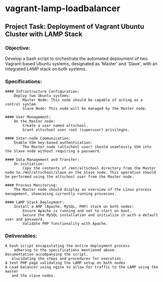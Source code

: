 # vagrant-lamp-loadbalancer

## Project Task: Deployment of Vagrant Ubuntu Cluster with LAMP Stack

### Objective:
Develop a bash script to orchestrate the automated deployment 
of two Vagrant-based Ubuntu systems, 
designated as 'Master' and 'Slave', 
with an integrated LAMP stack on both systems.

### Specifications:

    #### Infrastructure Configuration:
        Deploy two Ubuntu systems:
            Master Node: This node should be capable of acting as a control system.
            Slave Node: This node will be managed by the Master node.

    #### User Management:
        On the Master node:
            Create a user named altschool.
            Grant altschool user root (superuser) privileges.

    #### Inter-node Communication:
        Enable SSH key-based authentication:
            The Master node (altschool user) should seamlessly SSH into the Slave node without requiring a password.

    #### Data Management and Transfer:
        On initiation:
            Copy the contents of /mnt/altschool directory from the Master node to /mnt/altschool/slave on the Slave node. This operation should be performed using the altschool user from the Master node.

    #### Process Monitoring:
        The Master node should display an overview of the Linux process management, showcasing currently running processes.

    #### LAMP Stack Deployment:
        Install a AMP (Apache, MySQL, PHP) stack on both nodes:
            Ensure Apache is running and set to start on boot.
            Secure the MySQL installation and initialize it with a default user and password.
            Validate PHP functionality with Apache.

### Deliverables:

    A bash script encapsulating the entire deployment process 
        adhering to the specifications mentioned above.
    Documentation accompanying the script, 
       elucidating the steps and procedures for execution.
    A test PHP page validating the LAMP setup on both nodes 
    A Load balancer using nginx to allow for traffic to the LAMP using the master 
       and the slave nodes.
